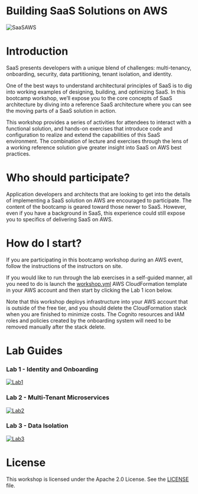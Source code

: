 # Building SaaS Solutions on AWS

![SaaSAWS](images/SaaS-Factory.png "SaaS Factory")

# Introduction
SaaS presents developers with a unique blend of challenges: multi-tenancy, onboarding, security, data partitioning, tenant isolation, and identity.

One of the best ways to understand architectural principles of SaaS is to dig into working examples of designing, building, and optimizing SaaS. In this bootcamp workshop, we’ll expose you to the core concepts of SaaS architecture by diving into a reference SaaS architecture where you can see the moving parts of a SaaS solution in action.

This workshop provides a series of activities for attendees to interact with a functional solution, and hands-on exercises that introduce code and configuration to realize and extend the capabilities of this SaaS environment. The combination of lecture and exercises through the lens of a working reference solution give greater insight into SaaS on AWS best practices.

# Who should participate?
Application developers and architects that are looking to get into the details of implementing a SaaS solution on AWS are encouraged to participate. The content of the bootcamp is geared toward those newer to SaaS. However, even if you have a background in SaaS, this experience could still expose you to specifics of delivering SaaS on AWS.

# How do I start?
If you are participating in this bootcamp workshop during an AWS event, follow the instructions of the instructors on site.

If you would like to run through the lab exercises in a self-guided manner, all you need to do is launch the [workshop.yml](https://github.com/aws-samples/aws-saas-factory-bootcamp/blob/master/resources/workshop.yml) AWS CloudFormation template in your AWS account and then start by clicking the Lab 1 icon below.

Note that this workshop deploys infrastructure into your AWS account that is outside of the free tier, and you should delete the CloudFormation stack when you are finished to minimize costs. The Cognito resources and IAM roles and policies created by the onboarding system will need to be removed manually after the stack delete. 

# Lab Guides
### Lab 1 - Identity and Onboarding
[![Lab1](images/lab1.png)](https://github.com/aws-samples/aws-saas-factory-bootcamp/blob/master/Lab1.md "Lab 1")

### Lab 2 - Multi-Tenant Microservices
[![Lab2](images/lab2.png)](https://github.com/aws-samples/aws-saas-factory-bootcamp/blob/master/Lab2.md "Lab 2")

### Lab 3 - Data Isolation
[![Lab3](images/lab3.png)](https://github.com/aws-samples/aws-saas-factory-bootcamp/blob/master/Lab3.md "Lab 3")

# License
This workshop is licensed under the Apache 2.0 License. See the [LICENSE](LICENSE) file.

